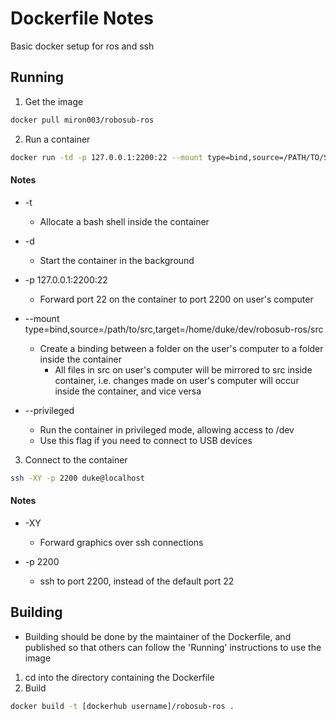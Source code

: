 # Dockerfile Notes

Basic docker setup for ros and ssh

## Running

1. Get the image
```bash
docker pull miron003/robosub-ros
```

2. Run a container
```bash
docker run -td -p 127.0.0.1:2200:22 --mount type=bind,source=/PATH/TO/SRC,target=/home/duke/dev/robosub-ros/src  miron003/robosub-ros
```

#### Notes
* -t
  * Allocate a bash shell inside the container

* -d
  * Start the container in the background

* -p 127.0.0.1:2200:22
  * Forward port 22 on the container to port 2200 on user's computer

* --mount type=bind,source=/path/to/src,target=/home/duke/dev/robosub-ros/src
  * Create a binding between a folder on the user's computer to a folder inside the container
    * All files in src on user's computer will be mirrored to src inside container, i.e. changes made on user's computer will occur inside the container, and vice versa

* --privileged
  * Run the container in privileged mode, allowing access to /dev
  * Use this flag if you need to connect to USB devices

3. Connect to the container
```bash
ssh -XY -p 2200 duke@localhost
```

#### Notes
* -XY
  * Forward graphics over ssh connections

* -p 2200
  * ssh to port 2200, instead of the default port 22


## Building

- Building should be done by the maintainer of the Dockerfile, and published so that others can follow the 'Running' instructions to use the image

1. cd into the directory containing the Dockerfile
2. Build
```bash
docker build -t [dockerhub username]/robosub-ros .
```
